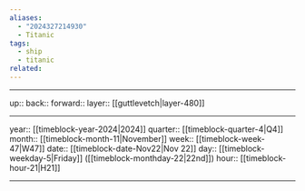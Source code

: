 ```yaml
---
aliases:
  - "2024327214930"
  - Titanic
tags:
  - ship
  - titanic
related:
---
```




***

up:: 
back:: 
forward:: 
layer:: [[guttlevetch|layer-480]]

***

year:: [[timeblock-year-2024|2024]]
quarter:: [[timeblock-quarter-4|Q4]]
month:: [[timeblock-month-11|November]]
week:: [[timeblock-week-47|W47]]
date:: [[timeblock-date-Nov22|Nov 22]]
day:: [[timeblock-weekday-5|Friday]] ([[timeblock-monthday-22|22nd]])
hour:: [[timeblock-hour-21|H21]]

***
